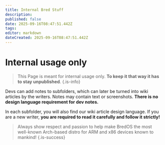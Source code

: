 ```yaml
---
title: Internal Bred Stuff
description:
published: false
date: 2025-09-16T08:47:51.442Z
tags:
editor: markdown
dateCreated: 2025-09-16T08:47:51.442Z
---
```


# Internal usage only

> This Page is meant for internal usage only. **To keep it that way it has to stay unpublished**.
> {.is-info}

Devs can add notes to subfolders, which can later be turned into wiki articles by the writers. Notes may contain text or screenshots. **There is no design language requirement for dev notes.**

In each subfolder, you will also find our wiki article design language. If you are a new writer, **you are required to read it carefully and follow it strictly!**

> Always show respect and passion to help make BredOS the most well-known Arch-based distro for ARM and x86 devices known to mankind!
> {.is-success}
